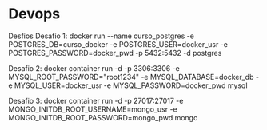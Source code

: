 # Devops
Desfios
Desafio 1: docker run --name curso_postgres -e POSTGRES_DB=curso_docker -e POSTGRES_USER=docker_usr -e POSTGRES_PASSWORD=docker_pwd -p 5432:5432 -d postgres

Desafio 2: docker container run -d -p 3306:3306 -e MYSQL_ROOT_PASSWORD="root1234" -e MYSQL_DATABASE=docker_db -e MYSQL_USER=docker_usr -e MYSQL_PASSWORD=docker_pwd mysql

Desafio 3: docker container run -d -p 27017:27017 -e MONGO_INITDB_ROOT_USERNAME=mongo_usr -e MONGO_INITDB_ROOT_PASSWORD=mongo_pwd mongo

